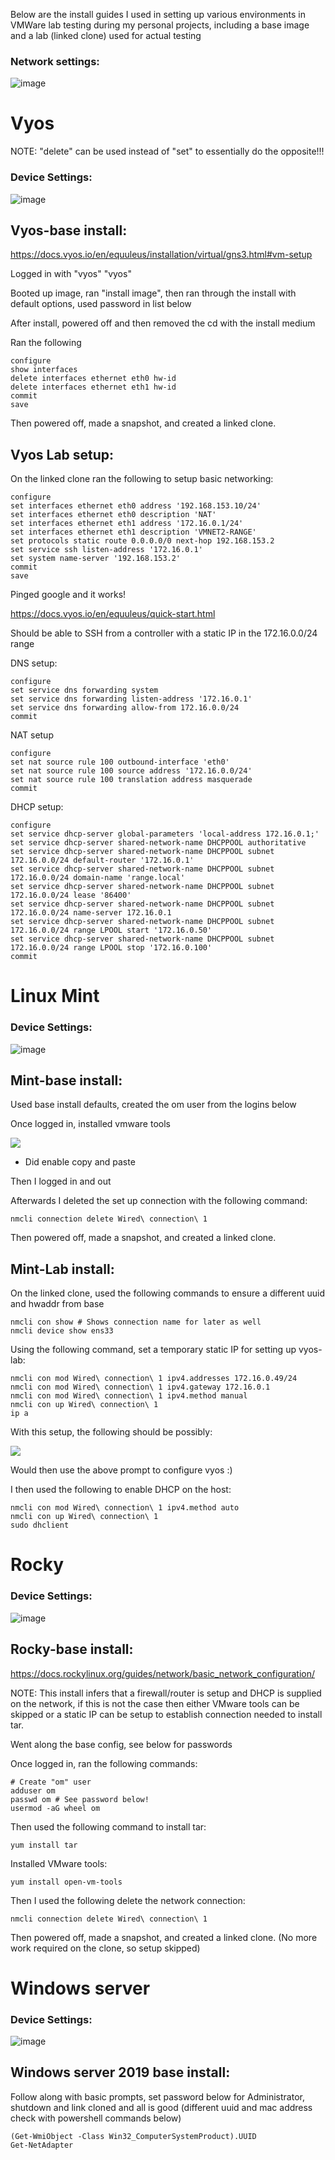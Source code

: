 Below are the install guides I used in setting up various environments in VMWare lab testing during my personal projects, including a base image and a lab (linked clone) used for actual testing

### Network settings:
![image](https://user-images.githubusercontent.com/71083461/210112269-a327bd4c-6e95-416e-8899-4fcc3a415792.png)

Vyos
====

NOTE: "delete" can be used instead of "set" to essentially do the opposite!!!

### Device Settings:
![image](https://user-images.githubusercontent.com/71083461/210112118-8367c99e-da64-4059-9c38-118c0d437c7e.png)

Vyos-base install:
------------------

<https://docs.vyos.io/en/equuleus/installation/virtual/gns3.html#vm-setup>

Logged in with "vyos" "vyos"

Booted up image, ran "install image", then ran through the install with default options, used password in list below

After install, powered off and then removed the cd with the install medium

Ran the following

```
configure
show interfaces
delete interfaces ethernet eth0 hw-id
delete interfaces ethernet eth1 hw-id
commit
save
```

Then powered off, made a snapshot, and created a linked clone.

Vyos Lab setup:
---------------

On the linked clone ran the following to setup basic networking:

```
configure
set interfaces ethernet eth0 address '192.168.153.10/24'
set interfaces ethernet eth0 description 'NAT'
set interfaces ethernet eth1 address '172.16.0.1/24'
set interfaces ethernet eth1 description 'VMNET2-RANGE'
set protocols static route 0.0.0.0/0 next-hop 192.168.153.2
set service ssh listen-address '172.16.0.1'
set system name-server '192.168.153.2'
commit
save
```

Pinged google and it works!

<https://docs.vyos.io/en/equuleus/quick-start.html>

Should be able to SSH from a controller with a static IP in the 172.16.0.0/24 range

DNS setup:

```
configure
set service dns forwarding system
set service dns forwarding listen-address '172.16.0.1'
set service dns forwarding allow-from 172.16.0.0/24
commit
```

NAT setup

```
configure
set nat source rule 100 outbound-interface 'eth0'
set nat source rule 100 source address '172.16.0.0/24'
set nat source rule 100 translation address masquerade
commit
```

DHCP setup:

```
configure
set service dhcp-server global-parameters 'local-address 172.16.0.1;'
set service dhcp-server shared-network-name DHCPPOOL authoritative
set service dhcp-server shared-network-name DHCPPOOL subnet 172.16.0.0/24 default-router '172.16.0.1'
set service dhcp-server shared-network-name DHCPPOOL subnet 172.16.0.0/24 domain-name 'range.local'
set service dhcp-server shared-network-name DHCPPOOL subnet 172.16.0.0/24 lease '86400'
set service dhcp-server shared-network-name DHCPPOOL subnet 172.16.0.0/24 name-server 172.16.0.1
set service dhcp-server shared-network-name DHCPPOOL subnet 172.16.0.0/24 range LPOOL start '172.16.0.50'
set service dhcp-server shared-network-name DHCPPOOL subnet 172.16.0.0/24 range LPOOL stop '172.16.0.100'
commit
```

Linux Mint
==========
### Device Settings:
![image](https://user-images.githubusercontent.com/71083461/210112159-6fb63af8-e812-46c5-89b2-9967507bb10a.png)

Mint-base install:
------------------

Used base install defaults, created the om user from the logins below

Once logged in, installed vmware tools

![](https://lh5.googleusercontent.com/Ok9KIvYgp8Cln9sBiS1avfjCSSvGlHuSnnr4Z29rNE3Cov9GocVxYg8xv2QGpS460dA9Wt_UO0naxCAKuz7CRw3l7np5-cGFwzcj0WOd8c46ORflSr5lZl3sVTlTYPulbEA4VVWy6OuM-gePwzSbjIRpsbtJsWoY3JCg7vKPVHCqXwuS3ECATy296a9c0A)

* Did enable copy and paste

Then I logged in and out

Afterwards I deleted the set up connection with the following command:

```
nmcli connection delete Wired\ connection\ 1
```

Then powered off, made a snapshot, and created a linked clone.

Mint-Lab install:
-----------------

On the linked clone, used the following commands to ensure a different uuid and hwaddr from base

```
nmcli con show # Shows connection name for later as well
nmcli device show ens33
 ```

Using the following command, set a temporary static IP for setting up vyos-lab:

```
nmcli con mod Wired\ connection\ 1 ipv4.addresses 172.16.0.49/24
nmcli con mod Wired\ connection\ 1 ipv4.gateway 172.16.0.1
nmcli con mod Wired\ connection\ 1 ipv4.method manual
nmcli con up Wired\ connection\ 1
ip a
 ```

With this setup, the following should be possibly:

![](https://lh3.googleusercontent.com/kFdrQmVAQxSrv4gL5lEaytVREenn0NSAA7HigJZ3HOYln3J7sCK5d6zjCUCYagXfpAvUetwoSpLoBCWJcHMrFZjvVJ4zczzWNObUesht6n5nEj9xXscPTQbUu5IFCSYycwbMdMpIaiD2Kc4o7hTJMAEKvFQXLMSmaqGbxeRnv-1yAUvoiyQeXIn1W29fiw)

Would then use the above prompt to configure vyos :)

I then used the following to enable DHCP on the host:

```
nmcli con mod Wired\ connection\ 1 ipv4.method auto
nmcli con up Wired\ connection\ 1
sudo dhclient
 ```

Rocky
=====
### Device Settings:
![image](https://user-images.githubusercontent.com/71083461/210112313-81c12ace-5cc3-4db2-b940-fbeb8d7366a8.png)

Rocky-base install:
-------------------

<https://docs.rockylinux.org/guides/network/basic_network_configuration/>

NOTE: This install infers that a firewall/router is setup and DHCP is supplied on the network, if this is not the case then either VMware tools can be skipped or a static IP can be setup to establish connection needed to install tar.

Went along the base config, see below for passwords

Once logged in, ran the following commands:

```
# Create "om" user
adduser om
passwd om # See password below!
usermod -aG wheel om
 ```

Then used the following command to install tar:

```
yum install tar
 ```

Installed VMware tools:

```
yum install open-vm-tools
 ```

Then I used the following delete the network connection:

```
nmcli connection delete Wired\ connection\ 1
 ```

Then powered off, made a snapshot, and created a linked clone. (No more work required on the clone, so setup skipped)

Windows server
==============
### Device Settings:
![image](https://user-images.githubusercontent.com/71083461/210112367-b1851997-252b-40ae-8de4-bdd441235121.png)

Windows server 2019 base install:
---------------------------------

Follow along with basic prompts, set password below for Administrator, shutdown and link cloned and all is good (different uuid and mac address check with powershell commands below)

```
(Get-WmiObject -Class Win32_ComputerSystemProduct).UUID
Get-NetAdapter
 ```